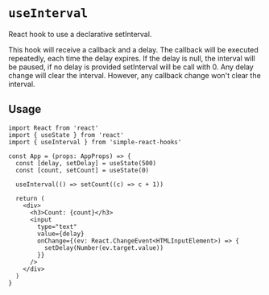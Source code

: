 # `useInterval`

React hook to use a declarative setInterval.<br/>

This hook will receive a callback and a delay. The callback will be executed repeatedly, each time the delay expires.
If the delay is null, the interval will be paused, if no delay is provided setInterval will be call with 0.
Any delay change will clear the interval. However, any callback change won't clear the interval.

## Usage

```tsx
import React from 'react'
import { useState } from 'react'
import { useInterval } from 'simple-react-hooks'

const App = (props: AppProps) => {
  const [delay, setDelay] = useState(500)
  const [count, setCount] = useState(0)

  useInterval(() => setCount((c) => c + 1))

  return (
    <div>
      <h3>Count: {count}</h3>
      <input
        type="text"
        value={delay}
        onChange={(ev: React.ChangeEvent<HTMLInputElement>) => {
          setDelay(Number(ev.target.value))
        }}
      />
    </div>
  )
}
```
